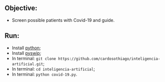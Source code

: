 ## Objective:

 - Screen possible patients with Covid-19 and guide.
 
 ## Run:
 
- Install [python](https://www.python.org/downloads/);
- Install [pyswip](https://pypi.org/project/pyswip/);
- In terminal: `git clone https://github.com/cardosothiago/inteligencia-artificial.git`;
- In terminal: `cd inteligencia-artificial`;
- In terminal: `python covid-19.py`.
